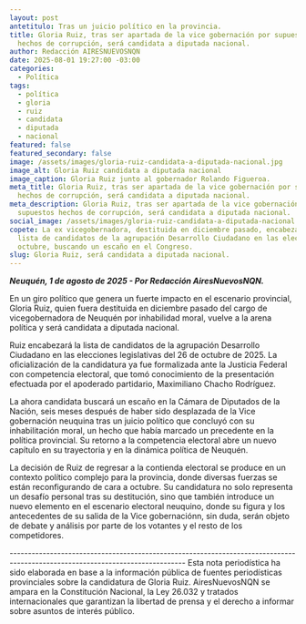 ```yaml
---
layout: post
antetitulo: Tras un juicio político en la provincia.
title: Gloria Ruiz, tras ser apartada de la vice gobernación por supuestos
  hechos de corrupción, será candidata a diputada nacional.
author: Redacción AIRESNUEVOSNQN
date: 2025-08-01 19:27:00 -03:00
categories:
  - Política
tags:
  - política
  - gloria
  - ruiz
  - candidata
  - diputada
  - nacional
featured: false
featured_secondary: false
image: /assets/images/gloria-ruiz-candidata-a-diputada-nacional.jpg
image_alt: Gloria Ruiz candidata a diputada nacional
image_caption: Gloria Ruiz junto al gobernador Rolando Figueroa.
meta_title: Gloria Ruiz, tras ser apartada de la vice gobernación por supuestos
  hechos de corrupción, será candidata a diputada nacional.
meta_description: Gloria Ruiz, tras ser apartada de la vice gobernación por
  supuestos hechos de corrupción, será candidata a diputada nacional.
social_image: /assets/images/gloria-ruiz-candidata-a-diputada-nacional.jpg
copete: La ex vicegobernadora, destituida en diciembre pasado, encabezará la
  lista de candidatos de la agrupación Desarrollo Ciudadano en las elecciones de
  octubre, buscando un escaño en el Congreso.
slug: Gloria Ruiz, será candidata a diputada nacional.
---
```

***Neuquén, 1 de agosto de 2025 - Por Redacción AiresNuevosNQN.***

En un giro político que genera un fuerte impacto en el escenario provincial, Gloria Ruiz, quien fuera destituida en diciembre pasado del cargo de vicegobernadora de Neuquén por inhabilidad moral, vuelve a la arena política y será candidata a diputada nacional.

Ruiz encabezará la lista de candidatos de la agrupación Desarrollo Ciudadano en las elecciones legislativas del 26 de octubre de 2025. La oficialización de la candidatura ya fue formalizada ante la Justicia Federal con competencia electoral, que tomó conocimiento de la presentación efectuada por el apoderado partidario, Maximiliano Chacho Rodríguez.

La ahora candidata buscará un escaño en la Cámara de Diputados de la Nación, seis meses después de haber sido desplazada de la Vice gobernación neuquina tras un juicio político que concluyó con su inhabilitación moral, un hecho que había marcado un precedente en la política provincial. Su retorno a la competencia electoral abre un nuevo capítulo en su trayectoria y en la dinámica política de Neuquén.

La decisión de Ruiz de regresar a la contienda electoral se produce en un contexto político complejo para la provincia, donde diversas fuerzas se están reconfigurando de cara a octubre. Su candidatura no solo representa un desafío personal tras su destitución, sino que también introduce un nuevo elemento en el escenario electoral neuquino, donde su figura y los antecedentes de su salida de la Vice    gobernaciónn, sin duda, serán objeto de debate y análisis por parte de los votantes y el resto de los competidores.

\------------------------------------------------------------------------------------------------------------------------------
Esta nota periodística ha sido elaborada en base a la información pública de fuentes periodísticas provinciales sobre la candidatura de Gloria Ruiz. AiresNuevosNQN se ampara en la Constitución Nacional, la Ley 26.032 y tratados internacionales que garantizan la libertad de prensa y el derecho a informar sobre asuntos de interés público.
